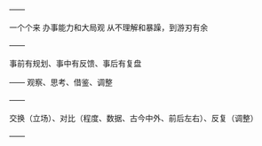 ——

一个个来
办事能力和大局观
从不理解和暴躁，到游刃有余

——

事前有规划、事中有反馈、事后有复盘

——
观察、思考、借鉴、调整

——

交换（立场）、对比（程度、数据、古今中外、前后左右）、反复（调整）

——

